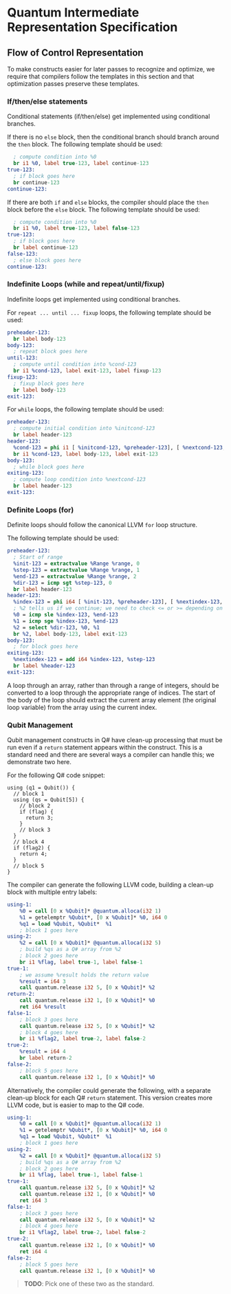 # Quantum Intermediate Representation Specification

## Flow of Control Representation

To make constructs easier for later passes to recognize and optimize,
we require that compilers follow the templates in this section and that
optimization passes preserve these templates.

### If/then/else statements

Conditional statements (if/then/else) get implemented using conditional branches.

If there is no `else` block, then the conditional branch should branch around the
`then` block.
The following template should be used:

```LLVM
  ; compute condition into %0
  br i1 %0, label true-123, label continue-123
true-123:
  ; if block goes here
  br continue-123
continue-123:
```

If there are both `if` and `else` blocks, the compiler should place the `then` block
before the `else` block.
The following template should be used:

```LLVM
  ; compute condition into %0
  br i1 %0, label true-123, label false-123
true-123:
  ; if block goes here
  br label continue-123
false-123:
  ; else block goes here
continue-123:
```

### Indefinite Loops (while and repeat/until/fixup)

Indefinite loops get implemented using conditional branches.

For `repeat ... until ... fixup` loops, the following template should be used:

```LLVM
preheader-123:
  br label body-123
body-123:
  ; repeat block goes here
until-123:
  ; compute until condition into %cond-123
  br i1 %cond-123, label exit-123, label fixup-123
fixup-123:
  ; fixup block goes here
  br label body-123
exit-123:
```

For `while` loops, the following template should be used:

```LLVM
preheader-123:
  ; compute initial condition into %initcond-123
  br label header-123
header-123:
  %cond-123 = phi i1 [ %initcond-123, %preheader-123], [ %nextcond-123, %exiting-123 ]
  br i1 %cond-123, label body-123, label exit-123
body-123:
  ; while block goes here
exiting-123:
  ; compute loop condition into %nextcond-123
  br label header-123
exit-123:
```

### Definite Loops (for)

Definite loops should follow the canonical LLVM `for` loop structure.

The following template should be used:

```LLVM
preheader-123:
  ; Start of range
  %init-123 = extractvalue %Range %range, 0
  %step-123 = extractvalue %Range %range, 1
  %end-123 = extractvalue %Range %range, 2
  %dir-123 = icmp sgt %step-123, 0
  br label header-123
header-123:  
  %index-123 = phi i64 [ %init-123, %preheader-123], [ %nextindex-123, %exiting-123 ]
  ; %2 tells us if we continue; we need to check <= or >= depending on whether the step is > or < 0
  %0 = icmp sle %index-123, %end-123
  %1 = icmp sge %index-123, %end-123
  %2 = select %dir-123, %0, %1
  br %2, label body-123, label exit-123
body-123:
  ; for block goes here
exiting-123:
  %nextindex-123 = add i64 %index-123, %step-123
  br label %header-123
exit-123:
```

A loop through an array, rather than through a range of integers, should be converted to
a loop through the appropriate range of indices.
The start of the body of the loop should extract the current array element (the original
loop variable) from the array using the current index.

### Qubit Management

Qubit management constructs in Q# have clean-up processing that must be run even if a
`return` statement appears within the construct.
This is a standard need and there are several ways a compiler can handle this;
we demonstrate two here.

For the following Q# code snippet:

```qsharp
using (q1 = Qubit()) {
  // block 1
  using (qs = Qubit[5]) {
    // block 2
    if (flag) {
      return 3;
    }
    // block 3
  }
  // block 4
  if (flag2) {
    return 4;
  }
  // block 5
}
```

The compiler can generate the following LLVM code, building a clean-up block with multiple
entry labels:

```LLVM
using-1:
    %0 = call [0 x %Qubit]* @quantum.alloca(i32 1)
    %1 = getelemptr %Qubit*, [0 x %Qubit]* %0, i64 0
    %q1 = load %Qubit, %Qubit*  %1
    ; block 1 goes here
using-2:
    %2 = call [0 x %Qubit]* @quantum.alloca(i32 5)
    ; build %qs as a Q# array from %2
    ; block 2 goes here
    br i1 %flag, label true-1, label false-1
true-1:
    ; we assume %result holds the return value
    %result = i64 3
    call quantum.release i32 5, [0 x %Qubit]* %2
return-2:
    call quantum.release i32 1, [0 x %Qubit]* %0
    ret i64 %result
false-1:
    ; block 3 goes here
    call quantum.release i32 5, [0 x %Qubit]* %2
    ; block 4 goes here
    br i1 %flag2, label true-2, label false-2
true-2:
    %result = i64 4
    br label return-2
false-2:
    ; block 5 goes here
    call quantum.release i32 1, [0 x %Qubit]* %0
```

Alternatively, the compiler could generate the following, with a separate clean-up block
for each Q# `return` statement.
This version creates more LLVM code, but is easier to map to the Q# code.

```LLVM
using-1:
    %0 = call [0 x %Qubit]* @quantum.alloca(i32 1)
    %1 = getelemptr %Qubit*, [0 x %Qubit]* %0, i64 0
    %q1 = load %Qubit, %Qubit*  %1
    ; block 1 goes here
using-2:
    %2 = call [0 x %Qubit]* @quantum.alloca(i32 5)
    ; build %qs as a Q# array from %2
    ; block 2 goes here
    br i1 %flag, label true-1, label false-1
true-1:
    call quantum.release i32 5, [0 x %Qubit]* %2
    call quantum.release i32 1, [0 x %Qubit]* %0
    ret i64 3
false-1:
    ; block 3 goes here
    call quantum.release i32 5, [0 x %Qubit]* %2
    ; block 4 goes here
    br i1 %flag2, label true-2, label false-2
true-2:
    call quantum.release i32 1, [0 x %Qubit]* %0
    ret i64 4
false-2:
    ; block 5 goes here
    call quantum.release i32 1, [0 x %Qubit]* %0
```

> **TODO**: Pick one of these two as the standard.
